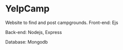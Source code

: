 # YelpCamp
Website to find and post campgrounds.
Front-end: Ejs

Back-end: Nodejs, Express

Database: Mongodb
